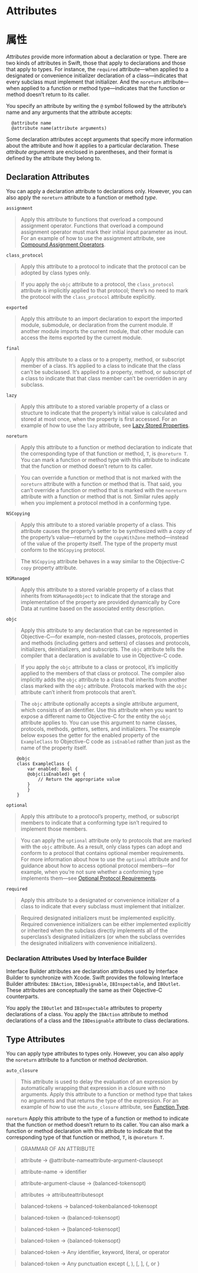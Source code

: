 # Attributes

# 属性

*Attributes* provide more information about a declaration or type. There are two kinds of attributes in Swift, those that apply to declarations and those that apply to types. For instance, the `required` attribute—when applied to a designated or convenience initializer declaration of a class—indicates that every subclass must implement that initializer. And the `noreturn` attribute—when applied to a function or method type—indicates that the function or method doesn’t return to its caller.

You specify an attribute by writing the `@` symbol followed by the attribute’s name and any arguments that the attribute accepts:

```
  @attribute name
  @attribute name(attribute arguments)
```	
	
Some declaration attributes accept arguments that specify more information about the attribute and how it applies to a particular declaration. These *attribute arguments* are enclosed in parentheses, and their format is defined by the attribute they belong to.

## Declaration Attributes

You can apply a declaration attribute to declarations only. However, you can also apply the `noreturn` attribute to a function or method *type*.

`assignment`
> Apply this attribute to functions that overload a compound assignment operator. Functions that overload a compound assignment operator must mark their initial input parameter as inout. For an example of how to use the assignment attribute, see [Compound Assignment Operators](#).

`class_protocol`
> Apply this attribute to a protocol to indicate that the protocol can be adopted by class types only.

> If you apply the `objc` attribute to a protocol, the `class_protocol` attribute is implicitly applied to that protocol; there’s no need to mark the protocol with the `class_protocol` attribute explicitly.

`exported`
> Apply this attribute to an import declaration to export the imported module, submodule, or declaration from the current module. If another module imports the current module, that other module can access the items exported by the current module.

`final`
> Apply this attribute to a class or to a property, method, or subscript member of a class. It’s applied to a class to indicate that the class can’t be subclassed. It’s applied to a property, method, or subscript of a class to indicate that that class member can’t be overridden in any subclass.

`lazy`
> Apply this attribute to a stored variable property of a class or structure to indicate that the property’s initial value is calculated and stored at most once, when the property is first accessed. For an example of how to use the `lazy` attribute, see [Lazy Stored Properties](#).

`noreturn`
> Apply this attribute to a function or method declaration to indicate that the corresponding type of that function or method, `T`, is `@noreturn T`. You can mark a function or method type with this attribute to indicate that the function or method doesn’t return to its caller.

> You can override a function or method that is not marked with the `noreturn` attribute with a function or method that is. That said, you can’t override a function or method that is marked with the `noreturn` attribute with a function or method that is not. Similar rules apply when you implement a protocol method in a conforming type.

`NSCopying`
> Apply this attribute to a stored variable property of a class. This attribute causes the property’s setter to be synthesized with a *copy* of the property’s value—returned by the `copyWithZone` method—instead of the value of the property itself. The type of the property must conform to the `NSCopying` protocol.

> The `NSCopying` attribute behaves in a way similar to the Objective-C `copy` property attribute.

`NSManaged`
> Apply this attribute to a stored variable property of a class that inherits from `NSManagedObject` to indicate that the storage and implementation of the property are provided dynamically by Core Data at runtime based on the associated entity description.

`objc`
> Apply this attribute to any declaration that can be represented in Objective-C—for example, non-nested classes, protocols, properties and methods (including getters and setters) of classes and protocols, initializers, deinitializers, and subscripts. The `objc` attribute tells the compiler that a declaration is available to use in Objective-C code.

> If you apply the `objc` attribute to a class or protocol, it’s implicitly applied to the members of that class or protocol. The compiler also implicitly adds the `objc` attribute to a class that inherits from another class marked with the `objc` attribute. Protocols marked with the `objc` attribute can’t inherit from protocols that aren’t.

> The `objc` attribute optionally accepts a single attribute argument, which consists of an identifier. Use this attribute when you want to expose a different name to Objective-C for the entity the `objc` attribute applies to. You can use this argument to name classes, protocols, methods, getters, setters, and initializers. The example below exposes the getter for the enabled property of the `ExampleClass` to Objective-C code as `isEnabled` rather than just as the name of the property itself.

```
	@objc
	class ExampleClass {
    	var enabled: Bool {
    	@objc(isEnabled) get {
        	// Return the appropriate value
    	}
    	}
	}
```
	
`optional`
> Apply this attribute to a protocol’s property, method, or subscript members to indicate that a conforming type isn’t required to implement those members.

> You can apply the `optional` attribute only to protocols that are marked with the `objc` attribute. As a result, only class types can adopt and conform to a protocol that contains optional member requirements. For more information about how to use the `optional` attribute and for guidance about how to access optional protocol members—for example, when you’re not sure whether a conforming type implements them—see [Optional Protocol Requirements](#).

`required`
> Apply this attribute to a designated or convenience initializer of a class to indicate that every subclass must implement that initializer.

> Required designated initializers must be implemented explicitly. Required convenience initializers can be either implemented explicitly or inherited when the subclass directly implements all of the superclass’s designated initializers (or when the subclass overrides the designated initializers with convenience initializers).

### Declaration Attributes Used by Interface Builder

Interface Builder attributes are declaration attributes used by Interface Builder to synchronize with Xcode. Swift provides the following Interface Builder attributes: `IBAction`, `IBDesignable`, `IBInspectable`, and `IBOutlet`. These attributes are conceptually the same as their Objective-C counterparts.

You apply the `IBOutlet` and `IBInspectable` attributes to property declarations of a class. You apply the `IBAction` attribute to method declarations of a class and the `IBDesignable` attribute to class declarations.

## Type Attributes

You can apply type attributes to types only. However, you can also apply the `noreturn` attribute to a function or method *declaration*.

`auto_closure`
> This attribute is used to delay the evaluation of an expression by automatically wrapping that expression in a closure with no arguments. Apply this attribute to a function or method type that takes no arguments and that returns the type of the expression. For an example of how to use the `auto_closure` attribute, see [Function Type](#).

`noreturn`
Apply this attribute to the type of a function or method to indicate that the function or method doesn’t return to its caller. You can also mark a function or method declaration with this attribute to indicate that the corresponding type of that function or method, `T`, is `@noreturn T`.

> GRAMMAR OF AN ATTRIBUTE

> attribute → @attribute-nameattribute-argument-clauseopt

> attribute-name → identifier

> attribute-argument-clause → (balanced-tokensopt)

> attributes → attributeattributesopt

> balanced-tokens → balanced-tokenbalanced-tokensopt

> balanced-token → (balanced-tokensopt)

> balanced-token → [balanced-tokensopt]

> balanced-token → {balanced-tokensopt}

> balanced-token → Any identifier, keyword, literal, or operator

> balanced-token → Any punctuation except (, ), [, ], {, or }


